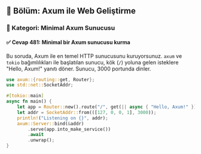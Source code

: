 ## 📘 Bölüm: Axum ile Web Geliştirme  
### 🔹 Kategori: Minimal Axum Sunucusu  
#### ✅ Cevap 481: Minimal bir Axum sunucusu kurma

Bu soruda, Axum ile en temel HTTP sunucusunu kuruyorsunuz. `axum` ve `tokio` bağımlılıkları ile başlatılan sunucu, kök (`/`) yoluna gelen isteklere "Hello, Axum!" yanıtı döner. Sunucu, 3000 portunda dinler.

```rust
use axum::{routing::get, Router};
use std::net::SocketAddr;

#[tokio::main]
async fn main() {
    let app = Router::new().route("/", get(|| async { "Hello, Axum!" }));
    let addr = SocketAddr::from(([127, 0, 0, 1], 3000));
    println!("Listening on {}", addr);
    axum::Server::bind(&addr)
        .serve(app.into_make_service())
        .await
        .unwrap();
}
```
